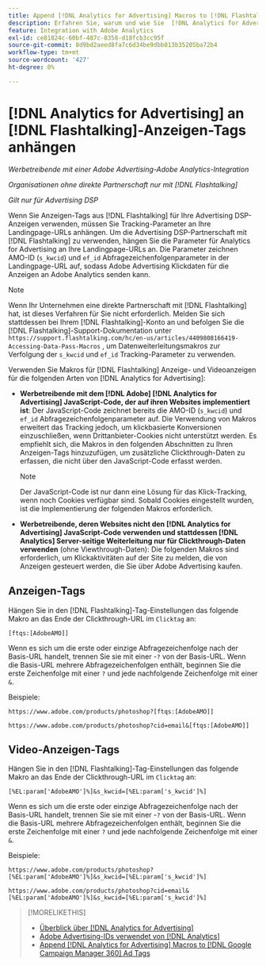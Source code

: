 ```yaml
---
title: Append [!DNL Analytics for Advertising] Macros to [!DNL Flashtalking] Ad Tags
description: Erfahren Sie, warum und wie Sie  [!DNL Analytics for Advertising] -Makros zu Ihren  [!DNL Flashtalking]  hinzufügen
feature: Integration with Adobe Analytics
exl-id: ce81824c-60bf-487c-8358-d18fcb3cc95f
source-git-commit: 8d9bd2aeed8fa7c6d34be9dbb813b35205ba72b4
workflow-type: tm+mt
source-wordcount: '427'
ht-degree: 0%

---
```


# [!DNL Analytics for Advertising] an [!DNL Flashtalking]-Anzeigen-Tags anhängen

*Werbetreibende mit einer Adobe Advertising-Adobe Analytics-Integration*

*Organisationen ohne direkte Partnerschaft nur mit [!DNL Flashtalking]*

*Gilt nur für Advertising DSP*

Wenn Sie Anzeigen-Tags aus [!DNL Flashtalking] für Ihre Advertising DSP-Anzeigen verwenden, müssen Sie Tracking-Parameter an Ihre Landingpage-URLs anhängen. Um die Advertising DSP-Partnerschaft mit [!DNL Flashtalking] zu verwenden, hängen Sie die Parameter für Analytics for Advertising an Ihre Landingpage-URLs an. Die Parameter zeichnen AMO-ID (`s_kwcid`) und `ef_id` Abfragezeichenfolgenparameter in der Landingpage-URL auf, sodass Adobe Advertising Klickdaten für die Anzeigen an Adobe Analytics senden kann.

>[!NOTE]
>
>Wenn Ihr Unternehmen eine direkte Partnerschaft mit [!DNL Flashtalking] hat, ist dieses Verfahren für Sie nicht erforderlich. Melden Sie sich stattdessen bei Ihrem [!DNL Flashtalking]-Konto an und befolgen Sie die [!DNL Flashtalking]-Support-Dokumentation unter `https://support.flashtalking.com/hc/en-us/articles/4409808166419-Accessing-Data-Pass-Macros` , um Datenweiterleitungsmakros zur Verfolgung der `s_kwcid` und `ef_id` Tracking-Parameter zu verwenden.

Verwenden Sie Makros für [!DNL Flashtalking] Anzeige- und Videoanzeigen für die folgenden Arten von [!DNL Analytics for Advertising]:

* **Werbetreibende mit dem [!DNL Adobe] [!DNL Analytics for Advertising] JavaScript-Code, der auf ihren Websites implementiert ist**: Der JavaScript-Code zeichnet bereits die AMO-ID (`s_kwcid`) und `ef_id` Abfragezeichenfolgenparameter auf. Die Verwendung von Makros erweitert das Tracking jedoch, um klickbasierte Konversionen einzuschließen, wenn Drittanbieter-Cookies nicht unterstützt werden. Es empfiehlt sich, die Makros in den folgenden Abschnitten zu Ihren Anzeigen-Tags hinzuzufügen, um zusätzliche Clickthrough-Daten zu erfassen, die nicht über den JavaScript-Code erfasst werden.

  >[!NOTE]
  >
  >Der JavaScript-Code ist nur dann eine Lösung für das Klick-Tracking, wenn noch Cookies verfügbar sind. Sobald Cookies eingestellt wurden, ist die Implementierung der folgenden Makros erforderlich.

* **Werbetreibende, deren Websites nicht den [!DNL Analytics for Advertising] JavaScript-Code verwenden und stattdessen [!DNL Analytics] Server-seitige Weiterleitung nur für Clickthrough-Daten verwenden** (ohne Viewthrough-Daten): Die folgenden Makros sind erforderlich, um Klickaktivitäten auf der Site zu melden, die von Anzeigen gesteuert werden, die Sie über Adobe Advertising kaufen.

## Anzeigen-Tags

Hängen Sie in den [!DNL Flashtalking]-Tag-Einstellungen das folgende Makro an das Ende der Clickthrough-URL im `Clicktag` an:

```
[ftqs:[AdobeAMO]]
```

Wenn es sich um die erste oder einzige Abfragezeichenfolge nach der Basis-URL handelt, trennen Sie sie mit einer -`?` von der Basis-URL. Wenn die Basis-URL mehrere Abfragezeichenfolgen enthält, beginnen Sie die erste Zeichenfolge mit einer `?` und jede nachfolgende Zeichenfolge mit einer `&`.

Beispiele:

`https://www.adobe.com/products/photoshop?[ftqs:[AdobeAMO]]`

`https://www.adobe.com/products/photoshop?cid=email&[ftqs:[AdobeAMO]]`

## Video-Anzeigen-Tags

Hängen Sie in den [!DNL Flashtalking]-Tag-Einstellungen das folgende Makro an das Ende der Clickthrough-URL im `Clicktag` an:

```
[%EL:param['AdobeAMO']%]&s_kwcid=[%EL:param['s_kwcid']%]
```

Wenn es sich um die erste oder einzige Abfragezeichenfolge nach der Basis-URL handelt, trennen Sie sie mit einer -`?` von der Basis-URL. Wenn die Basis-URL mehrere Abfragezeichenfolgen enthält, beginnen Sie die erste Zeichenfolge mit einer `?` und jede nachfolgende Zeichenfolge mit einer `&`.

Beispiele:

`https://www.adobe.com/products/photoshop?[%EL:param['AdobeAMO']%]&s_kwcid=[%EL:param['s_kwcid']%]`

`https://www.adobe.com/products/photoshop?cid=email&[%EL:param['AdobeAMO']%]&s_kwcid=[%EL:param['s_kwcid']%]`

>[!MORELIKETHIS]
>
>* [Überblick über [!DNL Analytics for Advertising]](overview.md)
>* [Adobe Advertising-IDs verwendet von [!DNL Analytics]](/help/integrations/analytics/ids.md)
>* [Append [!DNL Analytics for Advertising] Macros to [!DNL Google Campaign Manager 360] Ad Tags](/help/integrations/analytics/macros-google-campaign-manager.md)

